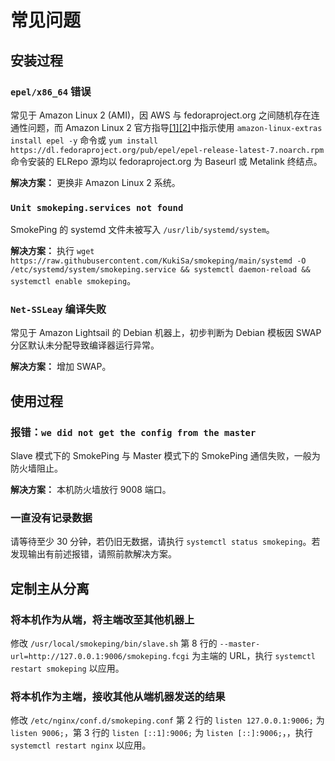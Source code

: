 # 常见问题
## 安装过程
### `epel/x86_64` 错误
常见于 Amazon Linux 2 (AMI)，因 AWS 与 fedoraproject.org 之间随机存在连通性问题，而 Amazon Linux 2 官方指导[\[1\]](https://aws.amazon.com/cn/premiumsupport/knowledge-center/ec2-enable-epel)[\[2\]](https://docs.aws.amazon.com/AWSEC2/latest/UserGuide/add-repositories.html)中指示使用 `amazon-linux-extras install epel -y` 命令或 `yum install https://dl.fedoraproject.org/pub/epel/epel-release-latest-7.noarch.rpm` 命令安装的 ELRepo 源均以 fedoraproject.org 为 Baseurl 或 Metalink 终结点。

**解决方案：** 更换非 Amazon Linux 2 系统。

### `Unit smokeping.services not found`
SmokePing 的 systemd 文件未被写入 `/usr/lib/systemd/system`。

**解决方案：** 执行 `wget https://raw.githubusercontent.com/KukiSa/smokeping/main/systemd -O /etc/systemd/system/smokeping.service && systemctl daemon-reload && systemctl enable smokeping`。

### `Net-SSLeay` 编译失败
常见于 Amazon Lightsail 的 Debian 机器上，初步判断为 Debian 模板因 SWAP 分区默认未分配导致编译器运行异常。

**解决方案：** 增加 SWAP。

## 使用过程
### 报错：`we did not get the config from the master`
Slave 模式下的 SmokePing 与 Master 模式下的 SmokePing 通信失败，一般为防火墙阻止。

**解决方案：** 本机防火墙放行 9008 端口。

### 一直没有记录数据
请等待至少 30 分钟，若仍旧无数据，请执行 `systemctl status smokeping`。若发现输出有前述报错，请照前款解决方案。

## 定制主从分离
### 将本机作为从端，将主端改至其他机器上
修改 `/usr/local/smokeping/bin/slave.sh` 第 8 行的 `--master-url=http://127.0.0.1:9006/smokeping.fcgi` 为主端的 URL，执行 `systemctl restart smokeping` 以应用。

### 将本机作为主端，接收其他从端机器发送的结果
修改 `/etc/nginx/conf.d/smokeping.conf` 第 2 行的 `listen 127.0.0.1:9006;` 为 `listen 9006;`，第 3 行的 `listen [::1]:9006;` 为 `listen [::]:9006;`，，执行 `systemctl restart nginx` 以应用。
